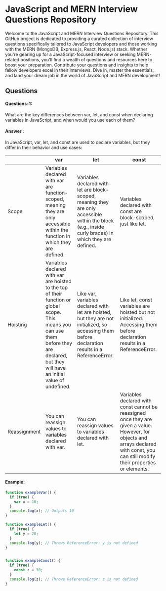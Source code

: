 
# JavaScript and MERN Interview Questions Repository

Welcome to the JavaScript and MERN Interview Questions Repository. This GitHub project is dedicated to providing a curated collection of interview questions specifically tailored to JavaScript developers and those working with the MERN (MongoDB, Express.js, React, Node.js) stack. Whether you're gearing up for a JavaScript-focused interview or seeking MERN-related positions, you'll find a wealth of questions and resources here to boost your preparation. Contribute your questions and insights to help fellow developers excel in their interviews. Dive in, master the essentials, and land your dream job in the world of JavaScript and MERN development!

## Questions


#### Questions-1: 
What are the key differences between var, let, and const when declaring variables in JavaScript, and when would you use each of them?

#### Answer : 
In JavaScript, var, let, and const are used to declare variables, but they differ in their behavior and use cases:



|     | var | let    | const |
| --------- | ------- |--------- | ------- |
|Scope|  Variables declared with var are function-scoped, meaning they are only accessible within the function in which they are defined. |Variables declared with let are block-scoped, meaning they are only accessible within the block (e.g., inside curly braces) in which they are defined. | Variables declared with const are block-scoped, just like let.
| Hoisting| Variables declared with var are hoisted to the top of their function or global scope. This means you can use them before they are declared, but they will have an initial value of undefined. |Like var, variables declared with let are hoisted, but they are not initialized, so accessing them before declaration results in a ReferenceError.|Like let, const variables are hoisted but not initialized. Accessing them before declaration results in a ReferenceError.|
| Reassignment| You can reassign values to variables declared with var. | You can reassign values to variables declared with let.|Variables declared with const cannot be reassigned once they are given a value. However, for objects and arrays declared with const, you can still modify their properties or elements.|

#### Example: 
```javascript
function exampleVar() {
  if (true) {
    var x = 10;
  }
  console.log(x); // Outputs 10
}

function exampleLet() {
  if (true) {
    let y = 20;
  }
  console.log(y); // Throws ReferenceError: y is not defined
}


function exampleConst() {
  if (true) {
    const z = 30;
  }
  console.log(z); // Throws ReferenceError: z is not defined
}


```

